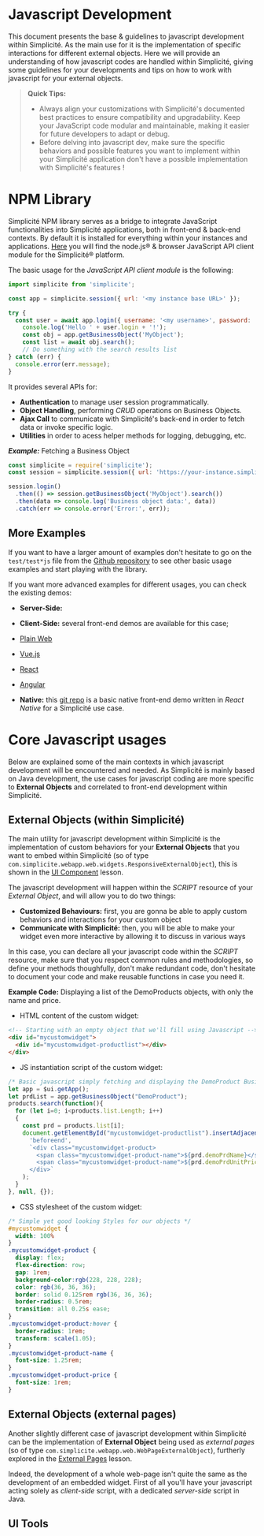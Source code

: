 Javascript Development
======================

This document presents the base & guidelines to javascript development within Simplicité. As the main use for it is the implementation of specific interactions for different external objects. Here we will provide an understanding of how javascript codes are handled within Simplicité, giving some guidelines for your developments and tips on how to work with javascript for your external objects.

> **Quick Tips:**
> * Always align your customizations with Simplicité's documented best practices to ensure compatibility and upgradability. Keep your JavaScript code modular and maintainable, making it easier for future developers to adapt or debug.
> * Before delving into javascript dev, make sure the specific behaviors and possible features you want to implement within your Simplicité application don't have a possible implementation with Simplicité's features !

# NPM Library

Simplicité NPM library serves as a bridge to integrate JavaScript functionalities into Simplicité applications, both in front-end & back-end contexts. By default it is installed for everything within your instances and applications.
[Here](https://www.npmjs.com/package/simplicite) you will find the node.js® & browser JavaScript API client module for the Simplicité® platform.

The basic usage for the *JavaScript API client module* is the following:

```javascript
import simplicite from 'simplicite';

const app = simplicite.session({ url: '<my instance base URL>' });

try {
  const user = await app.login({ username: '<my username>', password: '<my password>' });
	console.log('Hello ' + user.login + '!');
	const obj = app.getBusinessObject('MyObject');
	const list = await obj.search();
	// Do something with the search results list
} catch (err) {
  console.error(err.message);
}
```

It provides several APIs for:
- **Authentication** to manage user session programmatically.
- **Object Handling**, performing *CRUD* operations on Business Objects.
- **Ajax Call** to communicate with Simplicité's back-end in order to fetch data or invoke specific logic.
- **Utilities** in order to acess helper methods for logging, debugging, etc.

***Example:*** Fetching a Business Object
```javascript
const simplicite = require('simplicite');
const session = simplicite.session({ url: 'https://your-instance.simplicite.io', username: 'admin', password: 'password' });

session.login()
  .then(() => session.getBusinessObject('MyObject').search())
  .then(data => console.log('Business object data:', data))
  .catch(err => console.error('Error:', err));
```

## More Examples

If you want to have a larger amount of examples don't hesitate to go on the `test/test*js` file from the [Github repository](https://github.com/simplicitesoftware/javascript-api) to see other basic usage examples and start playing with the library.

If you want more advanced examples for different usages, you can check the existing demos:

* **Server-Side:**

* **Client-Side:** several front-end demos are available for this case; 

- [Plain Web](https://github.com/simplicitesoftware/web-demo) 

- [Vue.js](https://github.com/simplicitesoftware/vue-demo)

- [React](https://github.com/simplicitesoftware/react-demo)

- [Angular](https://github.com/simplicitesoftware/angular-demo)

* **Native:** this [git repo](https://github.com/simplicitesoftware/react-native-demo) is a basic native front-end demo written in *React Native* for a Simplicité use case.

# Core Javascript usages

Below are explained some of the main contexts in which javascript development will be encountered and needed. As Simplicité is mainly based on Java development, the use cases for javascript coding are more specific to **External Objects** and correlated to front-end development within Simplicité.

## External Objects (within Simplicité)

The main utility for javascript development within Simplicité is the implementation of custom behaviors for your **External Objects** that you want to embed within Simplicité (so of type `com.simplicite.webapp.web.widgets.ResponsiveExternalObject`), this is shown in the [UI Component](https://docs.simplicite.io/lesson/docs/front/ui-component) lesson.

The javascript development will happen within the *SCRIPT* resource of your *External Object*, and will allow you to do two things:

* **Customized Behaviours:** first, you are gonna be able to apply custom behaviors and interactions for your custom object
* **Communicate with Simplicité:** then, you will be able to make your widget even more interactive by allowing it to discuss in various ways 

In this case, you can declare all your javascript code within the *SCRIPT* resource, make sure that you respect common rules and methodologies, so define your methods thoughfully, don't make redundant code, don't hesitate to document your code and make reusable functions in case you need it.

**Example Code:** Displaying a list of the DemoProducts objects, with only the name and price.

* HTML content of the custom widget:
```html
<!-- Starting with an empty object that we'll fill using Javascript -->
<div id="mycustomwidget">
  <div id="mycustomwidget-productlist"></div>
</div>
```

* JS instantiation script of the custom widget:
```javascript
/* Basic javascript simply fetching and displaying the DemoProduct Business Objects */
let app = $ui.getApp();
let prdList = app.getBusinessObject("DemoProduct");
products.search(function(){
  for (let i=0; i<products.list.Length; i++)
  {
    const prd = products.list[i];
    document.getElementById("mycustomwidget-productlist").insertAdjacentHTML(
      'beforeend',
      `<div class="mycustomwidget-product>
        <span class="mycustomwidget-product-name">${prd.demoPrdName}</span>
        <span class="mycustomwidget-product-name">${prd.demoPrdUnitPrice}</span>
      </div>`
    );
  }
}, null, {});
```

* CSS stylesheet of the custom widget:
```css
/* Simple yet good looking Styles for our objects */
#mycustomwidget {
  width: 100%
}
.mycustomwidget-product {
  display: flex;
  flex-direction: row;
  gap: 1rem;
  background-color:rgb(228, 228, 228);
  color: rgb(36, 36, 36);
  border: solid 0.125rem rgb(36, 36, 36);
  border-radius: 0.5rem;
  transition: all 0.25s ease;
}
.mycustomwidget-product:hover {
  border-radius: 1rem;
  transform: scale(1.05);
}
.mycustomwidget-product-name {
  font-size: 1.25rem;
}
.mycustomwidget-product-price {
  font-size: 1rem;
}
```



## External Objects (external pages)

Another slightly different case of javascript development within Simplicité can be the implementation of **External Object** being used as *external pages* (so of type `com.simplicite.webapp.web.WebPageExternalObject`), furtherly explored in the [External Pages](https://docs.simplicite.io/lesson/docs/front/external-pages) lesson.

Indeed, the development of a whole web-page isn't quite the same as the development of an embedded widget. First of all you'll have your javascript acting solely as *client-side* script, with a dedicated *server-side* script in Java.

## UI Tools